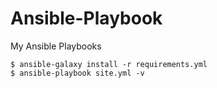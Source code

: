 # Ansible-Playbook

My Ansible Playbooks

```shell
$ ansible-galaxy install -r requirements.yml
$ ansible-playbook site.yml -v
```
